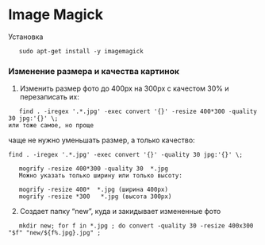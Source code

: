 Image Magick
============

Установка

```
   sudo apt-get install -y imagemagick
```

### Изменение размера и качества картинок

1) Изменить размер фото до 400px на 300px с качестом 30% и перезаписать их:

```
   find . -iregex '.*.jpg' -exec convert '{}' -resize 400*300 -quality 30 jpg:'{}' \;
или тоже самое, но проще
```
чаще не нужно уменьшать размер, а только качество:
```
find . -iregex '.*.jpg' -exec convert '{}' -quality 30 jpg:'{}' \;
```

```
   mogrify -resize 400*300 -quality 30  *.jpg
   Можно указать только ширину или только высоту:
```

```
   mogrify -resize 400*  *.jpg (ширина 400px)
   mogrify -resize *300   *.jpg (высота 300px)
```

2) Cоздает папку “new”, куда и закидывает измененные фото

```
   mkdir new; for f in *.jpg ; do convert -quality 30 -resize 400x300 "$f" "new/${f%.jpg}.jpg" ;
```
